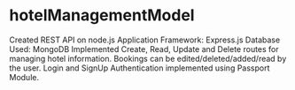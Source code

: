 # hotelManagementModel
Created REST API on node.js
Application Framework: Express.js
Database Used: MongoDB
Implemented Create, Read, Update and Delete routes for managing hotel information.
Bookings can be edited/deleted/added/read by the user.
Login and SignUp Authentication implemented using Passport Module.

